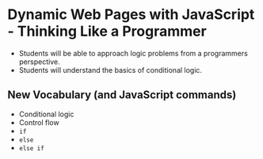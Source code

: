 # Dynamic Web Pages with JavaScript - Thinking Like a Programmer

- Students will be able to approach logic problems from a programmers perspective.
- Students will understand the basics of conditional logic.

## New Vocabulary (and JavaScript commands)
- Conditional logic
- Control flow
- `if`
- `else`
- `else if`